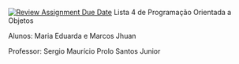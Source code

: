 [![Review Assignment Due Date](https://classroom.github.com/assets/deadline-readme-button-22041afd0340ce965d47ae6ef1cefeee28c7c493a6346c4f15d667ab976d596c.svg)](https://classroom.github.com/a/eVrFUgIm)
Lista 4 de Programação Orientada a Objetos 

Alunos: Maria Eduarda e Marcos Jhuan 

Professor: Sergio Maurício Prolo Santos Junior 

